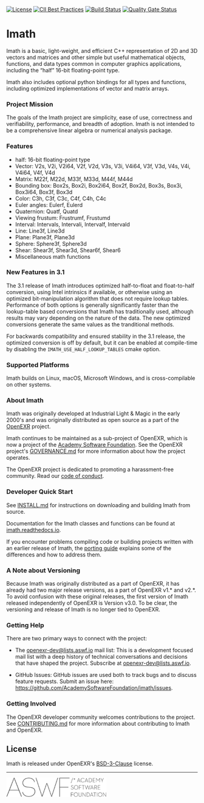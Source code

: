 [![License](https://img.shields.io/github/license/AcademySoftwareFoundation/Imath)](LICENSE.md)
[![CII Best Practices](https://bestpractices.coreinfrastructure.org/projects/2799/badge)](https://bestpractices.coreinfrastructure.org/projects/2799)
[![Build Status](https://dev.azure.com/academysoftwarefoundation/Academy%20Software%20Foundation/_apis/build/status/academysoftwarefoundation.Imath)](https://dev.azure.com/academysoftwarefoundation/Academy%20Software%20Foundation/_build?definitionId=4&_a=summary)
[![Quality Gate Status](https://sonarcloud.io/api/project_badges/measure?project=AcademySoftwareFoundation_Imath&metric=alert_status)](https://sonarcloud.io/dashboard?id=AcademySoftwareFoundation_Imath)

# Imath

Imath is a basic, light-weight, and efficient C++ representation of 2D
and 3D vectors and matrices and other simple but useful mathematical
objects, functions, and data types common in computer graphics
applications, including the “half” 16-bit floating-point type.

Imath also includes optional python bindings for all types and
functions, including optimized implementations of vector and matrix
arrays. 

### Project Mission

The goals of the Imath project are simplicity, ease of use,
correctness and verifiability, performance, and breadth of
adoption. Imath is not intended to be a comprehensive linear algebra
or numerical analysis package.

### Features

* half: 16-bit floating-point type
* Vector: V2s, V2i, V2i64, V2f, V2d, V3s, V3i, V4i64, V3f, V3d, V4s, V4i, V4i64, V4f, V4d 
* Matrix: M22f, M22d, M33f, M33d, M44f, M44d 
* Bounding box: Box2s, Box2i, Box2i64, Box2f, Box2d, Box3s, Box3i, Box3i64, Box3f, Box3d
* Color: C3h, C3f, C3c, C4f, C4h, C4c 
* Euler angles: Eulerf, Eulerd
* Quaternion: Quatf, Quatd
* Viewing frustum: Frustrumf, Frustumd
* Interval: Intervals, Intervali, Intervalf, Intervald
* Line: Line3f, Line3d
* Plane: Plane3f, Plane3d
* Sphere: Sphere3f, Sphere3d
* Shear: Shear3f, Shear3d, Shear6f, Shear6
* Miscellaneous math functions
  
### New Features in 3.1

The 3.1 release of Imath introduces optimized half-to-float and
float-to-half conversion, using Intel intrinsics if available, or
otherwise using an optimized bit-manipulation algorithm that does not
require lookup tables. Performance of both options is generally
significantly faster than the lookup-table based conversions that
Imath has traditionally used, although results may vary depending on
the nature of the data. The new optimized conversions generate the
same values as the tranditional methods.

For backwards compatibility and ensured stability in the 3.1 release,
the optimized conversion is off by default, but it can be enabled at
compile-time by disabling the ``IMATH_USE_HALF_LOOKUP_TABLES`` cmake
option.

### Supported Platforms

Imath builds on Linux, macOS, Microsoft Windows, and is
cross-compilable on other systems.

### About Imath

Imath was originally developed at Industrial Light & Magic in the
early 2000's and was originally distributed as open source as a part
of the [OpenEXR](https://github.com/AcademySoftwareFoundation/openexr)
project.

Imath continues to be maintained as a sub-project of OpenEXR, which is
now a project of the [Academy Software
Foundation](https://www.aswf.io).  See
the OpenEXR project's [GOVERNANCE.md](https://github.com/AcademySoftwareFoundation/openexr/blob/master/GOVERNANCE.md)
for more information about how the project operates.

The OpenEXR project is dedicated to promoting a harassment-free
community. Read our [code of conduct](CODE_OF_CONDUCT.md).

### Developer Quick Start

See [INSTALL.md](INSTALL.md) for instructions on downloading and building Imath
from source.

Documentation for the Imath classes and functions can be found at
[imath.readthedocs.io](https://imath.readthedocs.io).

If you encounter problems compiling code or building projects written
with an earlier release of Imath, the [porting
guide](https://github.com/AcademySoftwareFoundation/Imath/blob/master/docs/PortingGuide2-3.md)
explains some of the differences and how to address them.

### A Note about Versioning

Because Imath was originally distributed as a part of OpenEXR, it has
already had two major release versions, as a part of OpenEXR v1.* and
v2.*. To avoid confusion with these original releases, the first
version of Imath released independently of OpenEXR is Version v3.0. To
be clear, the versioning and release of Imath is no longer tied to
OpenEXR.

### Getting Help

There are two primary ways to connect with the project:

* The openexr-dev@lists.aswf.io mail list: This is a development
  focused mail list with a deep history of technical conversations and
  decisions that have shaped the project. Subscribe at
  [openexr-dev@lists.aswf.io](https://lists.aswf.io/g/openexr-dev).

* GitHub Issues: GitHub issues are used both to track bugs and to
  discuss feature requests. Submit an issue here:
  https://github.com/AcademySoftwareFoundation/imath/issues. 

### Getting Involved

The OpenEXR developer community welcomes contributions to the
project. See [CONTRIBUTING.md](CONTRIBUTING.md) for more information
about contributing to Imath and OpenEXR.

## License

Imath is released under OpenEXR's [BSD-3-Clause](LICENSE.md) license.

---

![aswf](https://github.com/AcademySoftwareFoundation/openexr/blob/master/ASWF/images/aswf.png)

